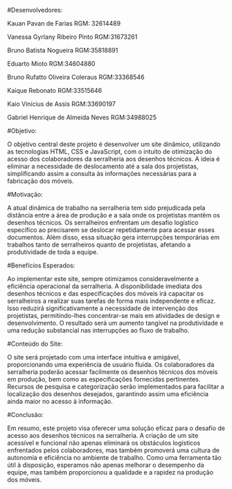 #Desenvolvedores:

Kauan Pavan de Farias                                  RGM: 32614489

Vanessa Gyrlany Ribeiro Pinto                    RGM:31673261

Bruno Batista Nogueira                                RGM:35818891

Eduarto Mioto                                              RGM:34604880

Bruno Rufatto Oliveira Coleraus                 RGM:33368546

Kaique Rebonato                                         RGM:33515646

Kaio Vinícius de Assis                                   RGM:33690197

Gabriel Henrique de Almeida Neves          RGM:34988025



#Objetivo: 

O objetivo central deste projeto é desenvolver um site dinâmico, utilizando as tecnologias HTML, CSS e JavaScript, com o intuito de otimização do acesso dos colaboradores da serralheria aos desenhos técnicos. A ideia é eliminar a necessidade de deslocamento até a sala dos projetistas, simplificando assim a consulta às informações necessárias para a fabricação dos móveis.



#Motivação: 

A atual dinâmica de trabalho na serralheria tem sido prejudicada pela distância entre a área de produção e a sala onde os projetistas mantêm os desenhos técnicos. Os serralheiros enfrentam um desafio logístico específico ao precisarem se deslocar repetidamente para acessar esses documentos. Além disso, essa situação gera interrupções temporárias em trabalhos tanto de serralheiros quanto de projetistas, afetando a produtividade de toda a equipe.



#Benefícios Esperados: 

Ao implementar este site, sempre otimizamos consideravelmente a eficiência operacional da serralheria. A disponibilidade imediata dos desenhos técnicos e das especificações dos móveis irá capacitar os serralheiros a realizar suas tarefas de forma mais independente e eficaz. Isso reduzirá significativamente a necessidade de intervenção dos projetistas, permitindo-lhes concentrar-se mais em atividades de design e desenvolvimento. O resultado será um aumento tangível na produtividade e uma redução substancial nas interrupções ao fluxo de trabalho.



#Conteúdo do Site: 

O site será projetado com uma interface intuitiva e amigável, proporcionando uma experiência de usuário fluida. Os colaboradores da serralheria poderão acessar facilmente os desenhos técnicos dos móveis em produção, bem como as especificações fornecidas pertinentes. Recursos de pesquisa e categorização serão implementados para facilitar a localização dos desenhos desejados, garantindo assim uma eficiência ainda maior no acesso à informação.



#Conclusão: 

Em resumo, este projeto visa oferecer uma solução eficaz para o desafio de acesso aos desenhos técnicos na serralheria. A criação de um site acessível e funcional não apenas eliminará os obstáculos logísticos enfrentados pelos colaboradores, mas também promoverá uma cultura de autonomia e eficiência no ambiente de trabalho. Como uma ferramenta tão útil à disposição, esperamos não apenas melhorar o desempenho da equipe, mas também proporcionou a qualidade e a rapidez na produção dos móveis.
